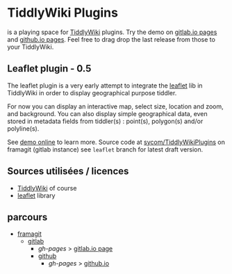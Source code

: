 ﻿# TiddlyWiki Plugins
is a playing space for [TiddlyWiki][tiddlywiki] plugins. Try the demo on [gitlab.io pages][gl-pages] and [github.io pages][demo]. Feel free to drag drop the last release from those to your TiddlyWiki.

## Leaflet plugin - 0.5
The leaflet plugin is a very early attempt to integrate the [leaflet][leaflet] lib in TiddlyWiki in order to display geographical purpose tiddler.

For now you can display an interactive map, select size, location and zoom, and background. You can also display simple geographical data, even stored in metadata fields from tiddler(s) : point(s), polygon(s) and/or polyline(s).

See [demo online][demo] to learn more. Source code at [sycom/TiddlyWikiPlugins][repo] on framagit (gitlab instance) see `leaflet` branch for latest draft version.

## Sources utilisées / licences
* [TiddlyWiki][tiddlywiki] of course
* [leaflet][leaflet] library

## parcours
* [framagit][repo]
    * [gitlab][gitlab]
        * *gh-pages* > [gitlab.io page][gl-pages]
        * [github][github]
            * *gh-pages* > [github.io][demo]

[repo]: https://framagit.org/sycom/TiddlyWikiPlugins
[gitlab]: https://gitlab.com/sycom/TiddlyWikiPlugins
[gl-pages]: http://sycom.gitlab.io/TiddlyWiki-Plugins/#Leaflet%20plugin
[github]: https://gitlab.com/sycom/TiddlyWiki-Plugins
[demo]: http://sycom.github.io/TiddlyWiki-Plugins/#Leaflet%20plugin


[tiddlywiki]: http://tiddlywiki.com
[leaflet]: http://leafletjs.com/
